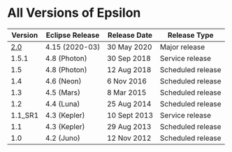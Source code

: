 # All Versions of Epsilon

| Version                   | Eclipse Release | Release Date | Release Type       |
| -------                   | --------------- | ------------ | ------------------ |
[2.0](../../download) 	    | 4.15 (2020-03)  | 30 May 2020  | Major release
1.5.1 	                    | 4.8 (Photon) 	  | 30 Sep 2018  | Service release
1.5 	                    | 4.8 (Photon)    | 12 Aug 2018  | Scheduled release
1.4 	                    | 4.6 (Neon) 	  | 6 Nov 2016   | Scheduled release
1.3 	                    | 4.5 (Mars) 	  | 8 Mar 2015   | Scheduled release
1.2 	                    | 4.4 (Luna) 	  | 25 Aug 2014  | Scheduled release
1.1_SR1                     | 4.3 (Kepler) 	  |10 Sept 2013  | Service release
1.1 	                    | 4.3 (Kepler) 	  | 29 Aug 2013  | Scheduled release
1.0 	                    | 4.2 (Juno) 	  | 12 Nov 2012  | Scheduled release